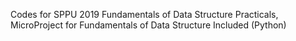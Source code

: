 Codes for SPPU 2019 Fundamentals of Data Structure Practicals, MicroProject for Fundamentals of Data Structure Included (Python)

